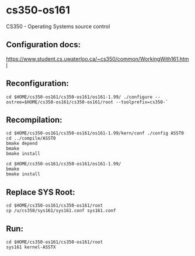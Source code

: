 # cs350-os161
CS350 - Operating Systems source control

## Configuration docs:
https://www.student.cs.uwaterloo.ca/~cs350/common/WorkingWith161.html

## Reconfiguration:
```
cd $HOME/cs350-os161/cs350-os161/os161-1.99/ ./configure --ostree=$HOME/cs350-os161/cs350-os161/root --toolprefix=cs350-`
```

## Recompilation:
```
cd $HOME/cs350-os161/cs350-os161/os161-1.99/kern/conf ./config ASST0
cd ../compile/ASST0
bmake depend
bmake
bmake install
```
```
cd $HOME/cs350-os161/cs350-os161/os161-1.99/
bmake
bmake install
```

## Replace SYS Root:
```
cd $HOME/cs350-os161/cs350-os161/root
cp /u/cs350/sys161/sys161.conf sys161.conf 
```

## Run:
```
cd $HOME/cs350-os161/cs350-os161/root
sys161 kernel-ASSTX
```
